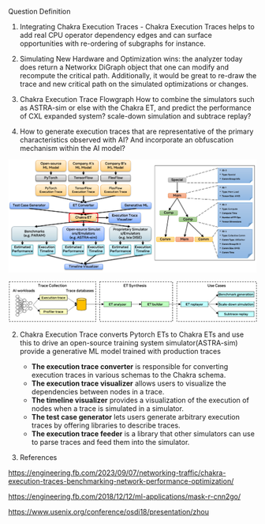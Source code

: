 Question Definition

1. Integrating Chakra Execution Traces - Chakra Execution Traces helps to add real CPU operator dependency edges and can surface opportunities with re-ordering of subgraphs for instance.

2. Simulating New Hardware and Optimization wins: the analyzer today does return a Networkx DiGraph object that one can modify and recompute the critical path. Additionally, it would be great to re-draw the trace and new critical path on the simulated optimizations or changes.




3. Chakra Execution Trace Flowgraph
How to combine the simulators such as ASTRA-sim or else with the Chakra ET, and predict the performance of CXL expanded system?
scale-down simulation and subtrace replay?

4. How to generate execution traces that are representative of the primary characteristics observed with AI? And incorporate an obfuscation mechanism within the AI model?


![alt text](image-18.png)


![alt text](image-19.png)

2. Chakra Execution Trace
converts Pytorch ETs to Chakra ETs and use this to drive an open-source training system simulator(ASTRA-sim)
provide a generative ML model trained with production traces
    - **The execution trace converter** is responsible for converting execution traces in various schemas to the Chakra schema. 
    - **The execution trace visualizer** allows users to visualize the dependencies between nodes in a trace. 
    - **The timeline visualizer** provides a visualization of the execution of nodes when a trace is simulated in a simulator. 
    - **The test case generator** lets users generate arbitrary execution traces by offering libraries to describe traces. 
    - **The execution trace feeder** is a library that other simulators can use to parse traces and feed them into the simulator.

2. References


https://engineering.fb.com/2023/09/07/networking-traffic/chakra-execution-traces-benchmarking-network-performance-optimization/


https://engineering.fb.com/2018/12/12/ml-applications/mask-r-cnn2go/


https://www.usenix.org/conference/osdi18/presentation/zhou

